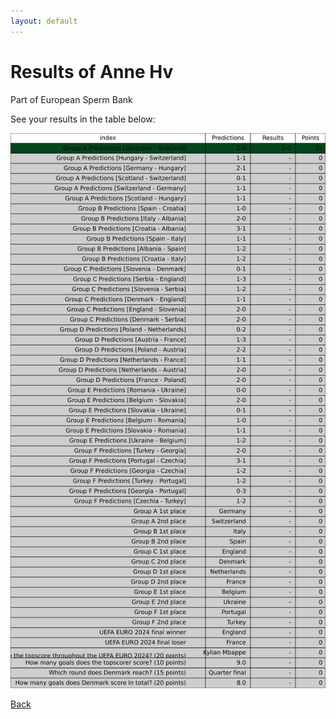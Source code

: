```yaml
---
layout: default
---
```


# Results of Anne Hv 
    
Part of European Sperm Bank
    
See your results in the table below:
    
![Anne Hv](./user_plots/Anne_Hv.svg?raw=true)

[Back](https://christianbanggribsvad.github.io/em_spillet.github.io/)